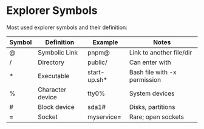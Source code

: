 # Explorer Symbols

Most used explorer symbols and their definition:

| Symbol | Definition       | Example       | Notes                        |
| ------ | ---------------- | ------------- | ---------------------------- |
| @      | Symbolic Link    | pnpm@         | Link to another file/dir     |
| /      | Directory        | public/       | Can enter with <CR>          |
| \*     | Executable       | start-up.sh\* | Bash file with -x permission |
| %      | Character device | tty0%         | System devices               |
| #      | Block device     | sda1#         | Disks, partitions            |
| =      | Socket           | myservice=    | Rare; open sockets           |
